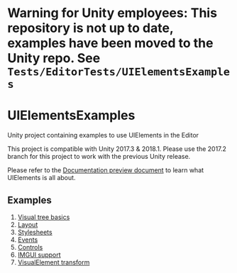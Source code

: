 # Warning for Unity employees: This repository is not up to date, examples have been moved to the Unity repo. See `Tests/EditorTests/UIElementsExamples`

# UIElementsExamples
Unity project containing examples to use UIElements in the Editor

This project is compatible with Unity 2017.3 & 2018.1.
Please use the 2017.2 branch for this project to work with the previous Unity release.

Please refer to the [Documentation preview document](
https://docs.google.com/a/unity3d.com/document/d/186aHiyAuYezcXtu3y_xpygjxDf5OAD79VOlH7sEDxNg/edit?usp=sharing
) to learn what UIElements is all about.

## Examples

1. [Visual tree basics](Assets/Editor/E01_VisualTree.cs)
2. [Layout](Assets/Editor/E02_Layout.cs)
3. [Stylesheets](Assets/Editor/E03_StyleSheet.cs)
4. [Events](Assets/Editor/E04_Events.cs)
5. [Controls](Assets/Editor/E05_Controls.cs)
6. [IMGUI support](Assets/Editor/E06_IMGUISupport.cs)
7. [VisualElement transform](Assets/Editor/E07_VisualElementTransform.cs)
